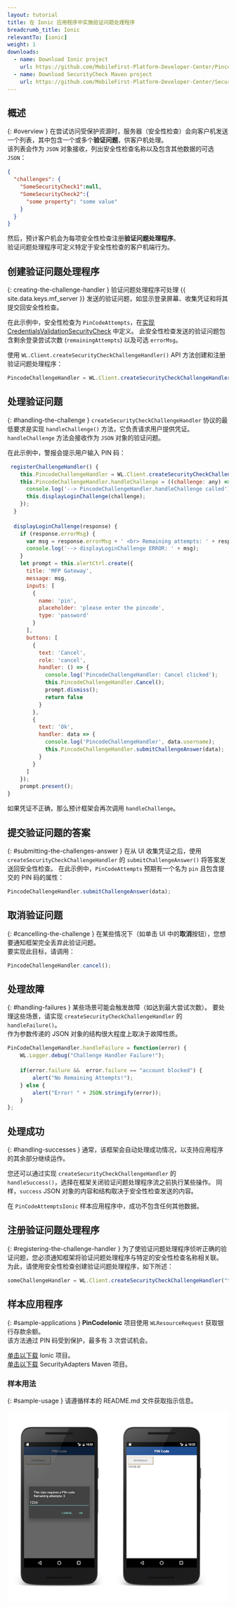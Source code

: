 ```yaml
---
layout: tutorial
title: 在 Ionic 应用程序中实施验证问题处理程序
breadcrumb_title: Ionic
relevantTo: [ionic]
weight: 1
downloads:
  - name: Download Ionic project
    url: https://github.com/MobileFirst-Platform-Developer-Center/PincodeIonic
  - name: Download SecurityCheck Maven project
    url: https://github.com/MobileFirst-Platform-Developer-Center/SecurityCheckAdapters/tree/release80
---
```

<!-- NLS_CHARSET=UTF-8 -->
## 概述
{: #overview }
在尝试访问受保护资源时，服务器（安全性检查）会向客户机发送一个列表，其中包含一个或多个**验证问题**，供客户机处理。  
该列表会作为 `JSON` 对象接收，列出安全性检查名称以及包含其他数据的可选 `JSON`：

```json
{
  "challenges": {
    "SomeSecurityCheck1":null,
    "SomeSecurityCheck2":{
      "some property": "some value"
    }
  }
}
```

然后，预计客户机会为每项安全性检查注册**验证问题处理程序**。  
验证问题处理程序可定义特定于安全性检查的客户机端行为。

## 创建验证问题处理程序
{: creating-the-challenge-handler }
验证问题处理程序可处理 {{ site.data.keys.mf_server }} 发送的验证问题，如显示登录屏幕、收集凭证和将其提交回安全性检查。

在此示例中，安全性检查为 `PinCodeAttempts`，在[实现 CredentialsValidationSecurityCheck](../security-check) 中定义。 此安全性检查发送的验证问题包含剩余登录尝试次数 (`remainingAttempts`) 以及可选 `errorMsg`。


使用 `WL.Client.createSecurityCheckChallengeHandler()` API 方法创建和注册验证问题处理程序：

```javascript
PincodeChallengeHandler = WL.Client.createSecurityCheckChallengeHandler("PinCodeAttempts");
```

## 处理验证问题
{: #handling-the-challenge }
`createSecurityCheckChallengeHandler` 协议的最低要求是实现 `handleChallenge()` 方法，它负责请求用户提供凭证。 `handleChallenge` 方法会接收作为 `JSON` 对象的验证问题。

在此示例中，警报会提示用户输入 PIN 码：

```javascript
 registerChallengeHandler() {
    this.PincodeChallengeHandler = WL.Client.createSecurityCheckChallengeHandler("PinCodeAttempts");
    this.PincodeChallengeHandler.handleChallenge = ((challenge: any) => {
      console.log('--> PincodeChallengeHandler.handleChallenge called');
      this.displayLoginChallenge(challenge);
    });
  }

  displayLoginChallenge(response) {
    if (response.errorMsg) {
      var msg = response.errorMsg + ' <br> Remaining attempts: ' + response.remainingAttempts;
      console.log('--> displayLoginChallenge ERROR: ' + msg);
    }
    let prompt = this.alertCtrl.create({
      title: 'MFP Gateway',
      message: msg,
      inputs: [
        {
          name: 'pin',
          placeholder: 'please enter the pincode',
          type: 'password'
        }
      ],
      buttons: [
        {
          text: 'Cancel',
          role: 'cancel',
          handler: () => {
            console.log('PincodeChallengeHandler: Cancel clicked');
            this.PincodeChallengeHandler.Cancel();
            prompt.dismiss();
            return false
          }
        },
        {
          text: 'Ok',
          handler: data => {
            console.log('PincodeChallengeHandler', data.username);
            this.PincodeChallengeHandler.submitChallengeAnswer(data);
          }
        }
      ]
    });
    prompt.present();
}
```

如果凭证不正确，那么预计框架会再次调用 `handleChallenge`。

## 提交验证问题的答案
{: #submitting-the-challenges-answer }
在从 UI 收集凭证之后，使用 `createSecurityCheckChallengeHandler` 的 `submitChallengeAnswer()` 将答案发送回安全性检查。 在此示例中，`PinCodeAttempts` 预期有一个名为 `pin` 且包含提交的 PIN 码的属性：

```javascript
PincodeChallengeHandler.submitChallengeAnswer(data);
```

## 取消验证问题
{: #cancelling-the-challenge }
在某些情况下（如单击 UI 中的**取消**按钮），您想要通知框架完全丢弃此验证问题。  
要实现此目标，请调用：

```javascript
PincodeChallengeHandler.cancel();
```

## 处理故障
{: #handling-failures }
某些场景可能会触发故障（如达到最大尝试次数）。 要处理这些场景，请实现 `createSecurityCheckChallengeHandler` 的 `handleFailure()`。  
作为参数传递的 JSON 对象的结构很大程度上取决于故障性质。

```javascript
PinCodeChallengeHandler.handleFailure = function(error) {
    WL.Logger.debug("Challenge Handler Failure!");

    if(error.failure &&  error.failure == "account blocked") {
        alert("No Remaining Attempts!");  
    } else {
        alert("Error! " + JSON.stringify(error));
    }
};
```

## 处理成功
{: #handling-successes }
通常，该框架会自动处理成功情况，以支持应用程序的其余部分继续运作。

您还可以通过实现 `createSecurityCheckChallengeHandler` 的 `handleSuccess()`，选择在框架关闭验证问题处理程序流之前执行某些操作。 同样，`success` JSON 对象的内容和结构取决于安全性检查发送的内容。

在 `PinCodeAttemptsIonic` 样本应用程序中，成功不包含任何其他数据。

## 注册验证问题处理程序
{: #registering-the-challenge-handler }
为了使验证问题处理程序侦听正确的验证问题，您必须通知框架将验证问题处理程序与特定的安全性检查名称相关联。  
为此，请使用安全性检查创建验证问题处理程序，如下所述：

```javascript
someChallengeHandler = WL.Client.createSecurityCheckChallengeHandler("the-securityCheck-name");
```

## 样本应用程序
{: #sample-applications }
**PinCodeIonic** 项目使用 `WLResourceRequest` 获取银行存款余额。  
该方法通过 PIN 码受到保护，最多有 3 次尝试机会。

[单击以下载](https://github.com/MobileFirst-Platform-Developer-Center/PincodeIonic) Ionic 项目。  
[单击以下载](https://github.com/MobileFirst-Platform-Developer-Center/SecurityCheckAdapters/tree/release80) SecurityAdapters Maven 项目。  

### 样本用法
{: #sample-usage }
请遵循样本的 README.md 文件获取指示信息。

![样本应用程序](pincode-attempts-cordova.png)
